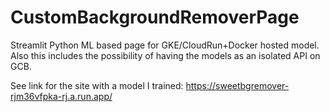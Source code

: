 # CustomBackgroundRemoverPage
Streamlit Python ML based page for GKE/CloudRun+Docker hosted model. Also this includes the possibility of having the models as an isolated API on GCB.

See link for the site with a model I trained:
https://sweetbgremover-rjm36vfpka-rj.a.run.app/
